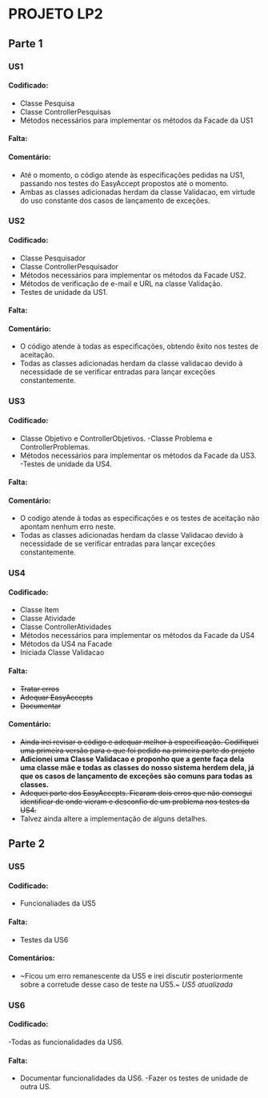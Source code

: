 # PROJETO LP2

## Parte 1

### US1
#### Codificado:
- Classe Pesquisa
- Classe ControllerPesquisas
- Métodos necessários para implementar os métodos da Facade da US1
#### Falta:

#### Comentário:
- Até o momento, o código atende às especificações pedidas na US1, passando nos testes do EasyAccept propostos até o momento.
- Ambas as classes adicionadas herdam da classe Validacao, em virtude do uso constante dos casos de lançamento de exceções.

### US2
#### Codificado:
- Classe Pesquisador
- Classe ControllerPesquisador
- Métodos necessários para implementar os métodos da Facade US2.
- Métodos de verificação de e-mail e URL na classe Validação.
- Testes de unidade da US1.
#### Falta:

#### Comentário:
- O código atende à todas as especificações, obtendo êxito nos testes de aceitação.
- Todas as classes adicionadas herdam da classe validacao devido à necessidade de se verificar entradas para lançar exceções constantemente.

### US3
#### Codificado:
- Classe Objetivo e ControllerObjetivos.
-Classe Problema e ControllerProblemas.
- Métodos necessários para implementar os métodos da Facade da US3.
-Testes de unidade da US4.
#### Falta:

#### Comentário:
- O codigo atende à todas as especificações e os testes de aceitação não apontam nenhum erro neste.
- Todas as classes adicionadas herdam da classe Validacao devido à necessidade de se verificar entradas para lançar exceções constantemente.

### US4
#### Codificado:
- Classe Item
- Classe Atividade
- Classe ControllerAtividades
- Métodos necessários para implementar os métodos da Facade da US4
- Métodos da US4 na Facade
- Iniciada Classe Validacao
#### Falta:
- ~~Tratar erros~~
- ~~Adequar EasyAccepts~~
- ~~Documentar~~
#### Comentário:
- ~~Ainda irei revisar o código e adequar melhor à especificação. Codifiquei uma primeira versão para o que foi pedido na primeira parte do projeto~~
- **Adicionei uma Classe Validacao e proponho que a gente faça dela uma classe mãe e todas as classes do nosso sistema herdem dela, já que os casos de lançamento de exceções são comuns para todas as classes.** 
- ~~Adequei parte dos EasyAccepts. Ficaram dois erros que não consegui identificar de onde vieram e desconfio de um problema nos testes da US4.~~
- Talvez ainda altere a implementação de alguns detalhes.

## Parte 2
### US5
#### Codificado:
- Funcionaliades da US5
#### Falta:
- Testes da US6
#### Comentários:
- ~Ficou um erro remanescente da US5 e irei discutir posteriormente sobre a corretude desse caso de teste na US5.~ _US5 atualizada_

### US6
#### Codificado:
-Todas as funcionalidades da US6.
#### Falta:
- Documentar funcionalidades da US6.
-Fazer os testes de unidade de outra US.
